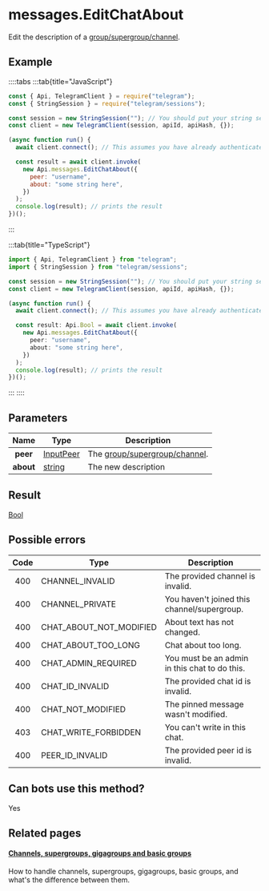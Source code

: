 # messages.EditChatAbout

Edit the description of a [group/supergroup/channel](https://core.telegram.org/api/channel).

## Example

::::tabs
:::tab{title="JavaScript"}

```js
const { Api, TelegramClient } = require("telegram");
const { StringSession } = require("telegram/sessions");

const session = new StringSession(""); // You should put your string session here
const client = new TelegramClient(session, apiId, apiHash, {});

(async function run() {
  await client.connect(); // This assumes you have already authenticated with .start()

  const result = await client.invoke(
    new Api.messages.EditChatAbout({
      peer: "username",
      about: "some string here",
    })
  );
  console.log(result); // prints the result
})();
```

:::

:::tab{title="TypeScript"}

```ts
import { Api, TelegramClient } from "telegram";
import { StringSession } from "telegram/sessions";

const session = new StringSession(""); // You should put your string session here
const client = new TelegramClient(session, apiId, apiHash, {});

(async function run() {
  await client.connect(); // This assumes you have already authenticated with .start()

  const result: Api.Bool = await client.invoke(
    new Api.messages.EditChatAbout({
      peer: "username",
      about: "some string here",
    })
  );
  console.log(result); // prints the result
})();
```

:::
::::

## Parameters

|   Name    | Type                                                  | Description                                                            |
| :-------: | ----------------------------------------------------- | ---------------------------------------------------------------------- |
| **peer**  | [InputPeer](https://core.telegram.org/type/InputPeer) | The [group/supergroup/channel](https://core.telegram.org/api/channel). |
| **about** | [string](https://core.telegram.org/type/string)       | The new description                                                    |

## Result

[Bool](https://core.telegram.org/type/Bool)

## Possible errors

| Code | Type                    | Description                                   |
| :--: | ----------------------- | --------------------------------------------- |
| 400  | CHANNEL_INVALID         | The provided channel is invalid.              |
| 400  | CHANNEL_PRIVATE         | You haven't joined this channel/supergroup.   |
| 400  | CHAT_ABOUT_NOT_MODIFIED | About text has not changed.                   |
| 400  | CHAT_ABOUT_TOO_LONG     | Chat about too long.                          |
| 400  | CHAT_ADMIN_REQUIRED     | You must be an admin in this chat to do this. |
| 400  | CHAT_ID_INVALID         | The provided chat id is invalid.              |
| 400  | CHAT_NOT_MODIFIED       | The pinned message wasn't modified.           |
| 403  | CHAT_WRITE_FORBIDDEN    | You can't write in this chat.                 |
| 400  | PEER_ID_INVALID         | The provided peer id is invalid.              |

## Can bots use this method?

Yes

## Related pages

#### [Channels, supergroups, gigagroups and basic groups](https://core.telegram.org/api/channel)

How to handle channels, supergroups, gigagroups, basic groups, and what's the difference between them.
